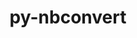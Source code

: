 ---
title: "py-nbconvert"
layout: cache
categories: [package, v0.19]
meta: {"versions": ["7.0.0"], "compilers": ["gcc@=11.1.0", "gcc@=7.5.0", "oneapi@=2022.1.0"], "oss": ["ubuntu18.04", "ubuntu20.04"], "platforms": ["linux"], "targets": ["x86_64"], "stacks": ["data-vis-sdk", "e4s", "e4s-oneapi"], "num_specs": 4, "num_specs_by_stack": {"data-vis-sdk": 1, "e4s": 2, "e4s-oneapi": 1}}
spec_details: [{"hash": "hb4xaeswbp4ix77vevvbu3pybhjjdnhi", "compiler": "gcc@=7.5.0", "versions": ["7.0.0"], "os": "ubuntu18.04", "platform": "linux", "target": "x86_64", "variants": ["build_system=python_pip", "+serve"], "stacks": ["data-vis-sdk"], "size": "-", "tarball": "https://binaries.spack.io/releases/v0.19/build_cache/linux-ubuntu18.04-x86_64/gcc-7.5.0/py-nbconvert-7.0.0/linux-ubuntu18.04-x86_64-gcc-7.5.0-py-nbconvert-7.0.0-hb4xaeswbp4ix77vevvbu3pybhjjdnhi.spack"}, {"hash": "2twmk3cd243hygbl5selemfyfpecc3ki", "compiler": "gcc@=11.1.0", "versions": ["7.0.0"], "os": "ubuntu20.04", "platform": "linux", "target": "x86_64", "variants": ["build_system=python_pip", "+serve"], "stacks": ["e4s"], "size": "-", "tarball": "https://binaries.spack.io/releases/v0.19/build_cache/linux-ubuntu20.04-x86_64/gcc-11.1.0/py-nbconvert-7.0.0/linux-ubuntu20.04-x86_64-gcc-11.1.0-py-nbconvert-7.0.0-2twmk3cd243hygbl5selemfyfpecc3ki.spack"}, {"hash": "2qolt7tevd4z6ljtpl3swyzxepweasc4", "compiler": "gcc@=11.1.0", "versions": ["7.0.0"], "os": "ubuntu20.04", "platform": "linux", "target": "x86_64", "variants": ["build_system=python_pip", "+serve"], "stacks": ["e4s"], "size": "-", "tarball": "https://binaries.spack.io/releases/v0.19/build_cache/linux-ubuntu20.04-x86_64/gcc-11.1.0/py-nbconvert-7.0.0/linux-ubuntu20.04-x86_64-gcc-11.1.0-py-nbconvert-7.0.0-2qolt7tevd4z6ljtpl3swyzxepweasc4.spack"}, {"hash": "k72mrvsivpjkce46dwc4y7wcd3kx4q3r", "compiler": "oneapi@=2022.1.0", "versions": ["7.0.0"], "os": "ubuntu20.04", "platform": "linux", "target": "x86_64", "variants": ["build_system=python_pip", "+serve"], "stacks": ["e4s-oneapi"], "size": "-", "tarball": "https://binaries.spack.io/releases/v0.19/build_cache/linux-ubuntu20.04-x86_64/oneapi-2022.1.0/py-nbconvert-7.0.0/linux-ubuntu20.04-x86_64-oneapi-2022.1.0-py-nbconvert-7.0.0-k72mrvsivpjkce46dwc4y7wcd3kx4q3r.spack"}]
---
